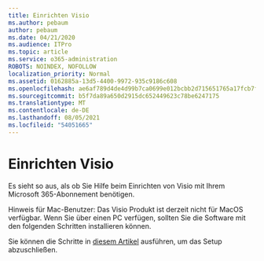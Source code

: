 ```yaml
---
title: Einrichten Visio
ms.author: pebaum
author: pebaum
ms.date: 04/21/2020
ms.audience: ITPro
ms.topic: article
ms.service: o365-administration
ROBOTS: NOINDEX, NOFOLLOW
localization_priority: Normal
ms.assetid: 0162885a-13d5-4400-9972-935c9186c608
ms.openlocfilehash: ae6af789d4de4d99b7ca0699e012bcbb2d715651765a17fcb7f16b91084acb04
ms.sourcegitcommit: b5f7da89a650d2915dc652449623c78be6247175
ms.translationtype: MT
ms.contentlocale: de-DE
ms.lasthandoff: 08/05/2021
ms.locfileid: "54051665"
---
```

# <a name="setting-up-visio"></a>Einrichten Visio

Es sieht so aus, als ob Sie Hilfe beim Einrichten von Visio mit Ihrem Microsoft 365-Abonnement benötigen.
  
Hinweis für Mac-Benutzer: Das Visio Produkt ist derzeit nicht für MacOS verfügbar. Wenn Sie über einen PC verfügen, sollten Sie die Software mit den folgenden Schritten installieren können.
  
Sie können die Schritte in [diesem Artikel](https://support.office.com/article/f98f21e3-aa02-4827-9167-ddab5b025710.aspx) ausführen, um das Setup abzuschließen. 
  

